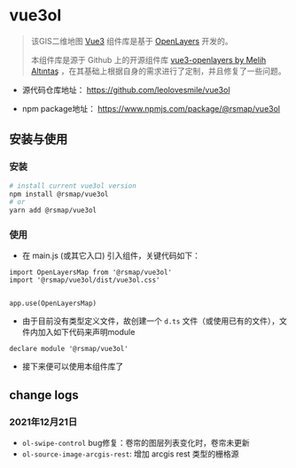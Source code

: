 # vue3ol

> 该GIS二维地图 [Vue3](https://v3.cn.vuejs.org/ "Vue3 Homepage") 组件库是基于 [OpenLayers](https://openlayers.org/ "OpenLayers Homepage") 开发的。  
>
> 本组件库是源于 Github 上的开源组件库 [vue3-openlayers by Melih Altıntaş](https://github.com/MelihAltintas/vue3-openlayers) ，在其基础上根据自身的需求进行了定制，并且修复了一些问题。

- 源代码仓库地址： https://github.com/leolovesmile/vue3ol

- npm package地址： https://www.npmjs.com/package/@rsmap/vue3ol

## 安装与使用

### 安装
```bash
# install current vue3ol version 
npm install @rsmap/vue3ol
# or
yarn add @rsmap/vue3ol
```

### 使用
- 在 main.js (或其它入口) 引入组件，关键代码如下：
```
import OpenLayersMap from '@rsmap/vue3ol'
import '@rsmap/vue3ol/dist/vue3ol.css'


app.use(OpenLayersMap)
```
- 由于目前没有类型定义文件，故创建一个 `d.ts` 文件（或使用已有的文件），文件内加入如下代码来声明module
```
declare module '@rsmap/vue3ol'
```

- 接下来便可以使用本组件库了

## change logs

### 2021年12月21日
- `ol-swipe-control` bug修复：卷帘的图层列表变化时，卷帘未更新
- `ol-source-image-arcgis-rest`: 增加 arcgis rest 类型的栅格源